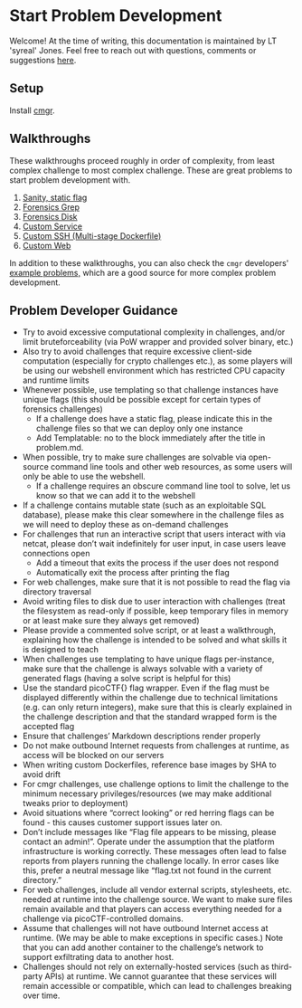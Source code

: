 # Start Problem Development

Welcome! At the time of writing, this documentation is maintained by LT
'syreal' Jones. Feel free to reach out with questions, comments or 
suggestions [here](mailto:other@picoctf.org).



## Setup

Install [cmgr](https://github.com/ArmyCyberInstitute/cmgr#quickstart).



## Walkthroughs

These walkthroughs proceed roughly in order of complexity, from least complex
challenge to most complex challenge. These are great problems to start problem
development with.

1. [Sanity, static flag](/example-problems/sanity-static-flag/)
2. [Forensics Grep](/example-problems/forensics-grep/)
3. [Forensics Disk](/example-problems/forensics-disk/)
1. [Custom Service](/example-problems/custom-service/)
4. [Custom SSH (Multi-stage Dockerfile)](/example-problems/custom-ssh/)
5. [Custom Web](/example-problems/custom-web/)

In addition to these walkthroughs, you can also check the `cmgr` developers'
[example problems,](https://github.com/ArmyCyberInstitute/cmgr/tree/master/examples)
which are a good source for more complex problem development.



## Problem Developer Guidance

- Try to avoid excessive computational complexity in challenges, and/or limit bruteforceability (via PoW wrapper and provided solver binary, etc.)
- Also try to avoid challenges that require excessive client-side computation (especially for crypto challenges etc.), as some players will be using our webshell environment which has restricted CPU capacity and runtime limits
- Whenever possible, use templating so that challenge instances have unique flags (this should be possible except for certain types of forensics challenges)
   - If a challenge does have a static flag, please indicate this in the challenge files so that we can deploy only one instance
   - Add Templatable: no to the block immediately after the title in problem.md.
- When possible, try to make sure challenges are solvable via open-source command line tools and other web resources, as some users will only be able to use the webshell.
   - If a challenge requires an obscure command line tool to solve, let us know so that we can add it to the webshell
- If a challenge contains mutable state (such as an exploitable SQL database), please make this clear somewhere in the challenge files as we will need to deploy these as on-demand challenges
- For challenges that run an interactive script that users interact with via netcat, please don’t wait indefinitely for user input, in case users leave connections open
   - Add a timeout that exits the process if the user does not respond
   - Automatically exit the process after printing the flag
- For web challenges, make sure that it is not possible to read the flag via directory traversal
- Avoid writing files to disk due to user interaction with challenges (treat the filesystem as read-only if possible, keep temporary files in memory or at least make sure they always get removed)
- Please provide a commented solve script, or at least a walkthrough, explaining how the challenge is intended to be solved and what skills it is designed to teach
- When challenges use templating to have unique flags per-instance, make sure that the challenge is always solvable with a variety of generated flags (having a solve script is helpful for this)
- Use the standard picoCTF{} flag wrapper. Even if the flag must be displayed differently within the challenge due to technical limitations (e.g. can only return integers), make sure that this is clearly explained in the challenge description and that the standard wrapped form is the accepted flag
- Ensure that challenges’ Markdown descriptions render properly
- Do not make outbound Internet requests from challenges at runtime, as access will be blocked on our servers
- When writing custom Dockerfiles, reference base images by SHA to avoid drift
- For cmgr challenges, use challenge options to limit the challenge to the minimum necessary privileges/resources (we may make additional tweaks prior to deployment)
- Avoid situations where “correct looking” or red herring flags can be found - this causes customer support issues later on.
- Don’t include messages like “Flag file appears to be missing, please contact an admin!”. Operate under the assumption that the platform infrastructure is working correctly. These messages often lead to false reports from players running the challenge locally. In error cases like this, prefer a neutral message like “flag.txt not found in the current directory.”
- For web challenges, include all vendor external scripts, stylesheets, etc. needed at runtime into the challenge source. We want to make sure files remain available and that players can access everything needed for a challenge via picoCTF-controlled domains.
- Assume that challenges will not have outbound Internet access at runtime. (We may be able to make exceptions in specific cases.) Note that you can add another container to the challenge’s network to support exfiltrating data to another host.
- Challenges should not rely on externally-hosted services (such as third-party APIs) at runtime. We cannot guarantee that these services will remain accessible or compatible, which can lead to challenges breaking over time.

